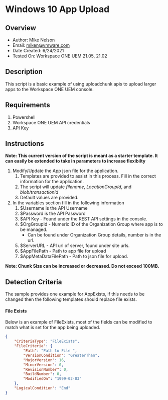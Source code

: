 # Windows 10 App Upload

## Overview

* Author: Mike Nelson
* Email: miken@vmware.com
* Date Created: 6/24/2021
* Tested On: Workspace ONE UEM 21.05, 21.02


## Description
This script is a basic example of using uploadchunk apis to upload larger apps to the Workspace ONE UEM console.

## Requirements
1. Powershell
2. Workspace ONE UEM API credentials
2. API Key

## Instructions

**Note: This current version of the script is meant as a starter template. It can easily be extended to take in parameters to increase flexibilty**

1. Modify/Update the App json file for the application.
    1. Templates are provided to assist in this process. Fill in the correct information for the application.
    1. The script will update *filename*, *LocationGroupId*, and *blob/transactionid*
    1. Default values are provided.
1. In the variables section fill in the following information
    1. $Username is the API Username
    1. $Password is the API Password
    1. $API Key - Found under the REST API settings in the console.
    1. $OrgGroupId - Numeric ID of the Organization Group where app is to be managed.
        * Can be found under Organization Group details, number is in the url.
    1. $ServerURL - API url of server, found under site urls.
    1. $AppFilePath - Path to app file for upload
    1. $AppMetaDataFilePath - Path to json file for upload.

**Note: Chunk Size can be increased or decreased. Do not exceed 100MB.**

## Detection Criteria
The sample provides one example for AppExists, if this needs to be changed then the following templates should replace file exists.

#### File Exists
Below is an example of FileExists, most of the fields can be modified to match what is set for the app being uploaded.

```json
{
    "CriteriaType": "FileExists",
    "FileCriteria": {
        "Path": "Path to File ",
        "VersionCondition": "GreaterThan",
        "MajorVersion": 16,
        "MinorVersion": 0,
        "RevisionNumber": 0,
        "BuildNumber": 0,
        "ModifiedOn": "1999-02-03"
    },
    "LogicalCondition": "End"
}
```